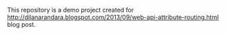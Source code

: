 This repository is a demo project created for http://dilanarandara.blogspot.com/2013/09/web-api-attribute-routing.html blog post.
